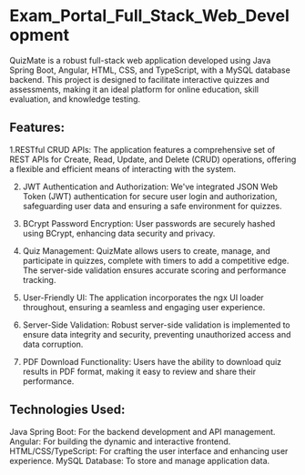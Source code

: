 # Exam_Portal_Full_Stack_Web_Development

QuizMate is a robust full-stack web application developed using Java Spring Boot, Angular, HTML, CSS, and TypeScript, with a MySQL database backend. This project is designed to facilitate interactive quizzes and assessments, making it an ideal platform for online education, skill evaluation, and knowledge testing.

## Features:

1.RESTful CRUD APIs: The application features a comprehensive set of REST APIs for Create, Read, Update, and Delete (CRUD) operations, offering a flexible and efficient means of interacting with the system.

2. JWT Authentication and Authorization: We've integrated JSON Web Token (JWT) authentication for secure user login and authorization, safeguarding user data and ensuring a safe environment for quizzes.

3. BCrypt Password Encryption: User passwords are securely hashed using BCrypt, enhancing data security and privacy.

4. Quiz Management: QuizMate allows users to create, manage, and participate in quizzes, complete with timers to add a competitive edge. The server-side validation ensures accurate scoring and performance tracking.

5. User-Friendly UI: The application incorporates the ngx UI loader throughout, ensuring a seamless and engaging user experience.

6. Server-Side Validation: Robust server-side validation is implemented to ensure data integrity and security, preventing unauthorized access and data corruption.

7. PDF Download Functionality: Users have the ability to download quiz results in PDF format, making it easy to review and share their performance.


## Technologies Used:
Java Spring Boot: For the backend development and API management.
Angular: For building the dynamic and interactive frontend.
HTML/CSS/TypeScript: For crafting the user interface and enhancing user experience.
MySQL Database: To store and manage application data.






